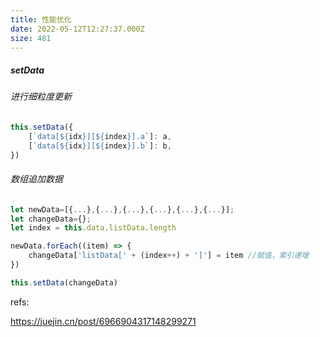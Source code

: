 ```yaml
---
title: 性能优化
date: 2022-05-12T12:27:37.000Z
size: 481
---
```

##### setData

###### 进行细粒度更新

```javascript
this.setData({
	[`data[${idx}][${index}].a`]: a,
	[`data[${idx}][${index}].b`]: b,
})
```

###### 数组追加数据

```js
let newData=[{...},{...},{...},{...},{...},{...}];
let changeData={};
let index = this.data.listData.length

newData.forEach((item) => {
	changeData['listData[' + (index++) + ']'] = item //赋值，索引递增
}) 

this.setData(changeData)
```



refs:

https://juejin.cn/post/6966904317148299271
